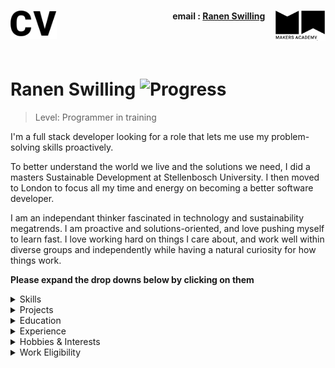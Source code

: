 <h1><a name="cv"><img align="left" src="./images/cv.png" height="45"></a><a href="https://makers.tech/"><img align="right" src="./images/makers.png" width="80"/></a></h1>
    
<h4 align="right">email&nbsp;:&nbsp;<a href="mailto:swillingray@gmail.com">Ranen Swilling</a>&nbsp;&nbsp;&nbsp;&nbsp;&nbsp;</h4>
<br><br>

# Ranen Swilling ![Progress](https://camo.githubusercontent.com/e05533c5c1439f745a4c9a7f11edf976a07ff303/68747470733a2f2f696d672e736869656c64732e696f2f62616467652f7265616479253230666f722d686972652d627269676874677265656e2e737667)  


> Level: Programmer in training

I'm a full stack developer looking for a role that lets me use my problem-solving skills proactively.

To better understand the world we live and the solutions we need, I did a masters Sustainable Development at Stellenbosch University. I then moved to London to focus all my time and energy on becoming a better software developer. 

I am an independant thinker fascinated in technology and sustainability megatrends. I am proactive and solutions-oriented, and love pushing myself to learn fast. I love working hard on things I care about, and work well within diverse groups and independently while having a natural curiosity for how things work.

**Please expand the drop downs below by clicking on them**

<details><summary>Skills</summary>
<p>


| ![Github](images/github1.png)<br>GitHub | ![Ruby](images/ruby.png)<br>Ruby | ![Javascript](images/js.png)<br>JavaScript |
| :---: | :---: | :---: |
| Git command line, Markdown, Repo collaboration, Merge conflicts, Work flows (branching) | Gems, Rails, Sinatra, Rspec, Capybara | Vanilla, React.js, jquery, Node.js |

<br>

</p>
</details>

<details><summary>Projects</summary>
<p>


| Link | Summary | Technologies used | &nbsp;&nbsp;&nbsp;&nbsp;&nbsp;&nbsp;&nbsp;Status&nbsp;&nbsp;&nbsp;&nbsp;&nbsp;&nbsp;&nbsp; |
| :---: | :---: | :---: | :---: |
| [PowerOfTruth](https://github.com/rayswilling/PowerOfTruth) | Makers final project. As a team, we were tasked with making a social good application. We came up with ThePowerOfTruth, a news app where people can read news from a myriad of sources, and have the political bias of each news source displayed next to each news article from that respective source. |  <br><br> **Software:** React Native, Google API (Google News), Jest, Expo | [![forthebadge](https://forthebadge.com/images/badges/built-with-love.svg)](https://forthebadge.com)<br> [![Coverage Status](https://coveralls.io/repos/github/fo0s/10monkeys/badge.svg?branch=master)](https://coveralls.io/github/fo0s/10monkeys?branch=master)<br>[![Madewith](https://img.shields.io/badge/Madewith-React-blue)] <br>![Progress](http://progressed.io/bar/85?title=done)|
| [PowerOfTruthServer](https://github.com/rayswilling/PowerOfTruthServer ) | THe backend for the Power of Truth application. It's an API in in itself that draws in information from Google API and dispenses it to the front end Power of Truth App| Node.js | [![forthebadge](https://forthebadge.com/images/badges/made-with-javascript.svg)](https://forthebadge.com)<br>![Online](https://img.shields.io/badge/Status-Online-green) |
| [Acebook-Amoeba Boys](https://github.com/samkitchen94/acebook-rails-amoeba-boyz) | A team project aimed to make a Facebook clone. We wanted to give it a cartoon like feel with Facebook functionality. | Ruby, Rails, CSS, Devise | [![Build Status](https://travis-ci.org/samanthaixer/acebook-roku.svg?branch=master)](https://travis-ci.org/samanthaixer/acebook-roku)<br>[![Coverage Status](https://coveralls.io/repos/github/samanthaixer/acebook-roku/badge.svg?branch=master&kill_cache=1)](https://coveralls.io/github/samanthaixer/acebook-roku?branch=master&kill_cache=1)<br>![Progress](http://progressed.io/bar/60?title=done) |

</p>
</details>

<details><summary>Education</summary>
<p>

### Makers Academy (29 April - Present)

Fully immersive 16 week programming course at Europe’s #1 Developer Bootcamp focused on core coding techniques & principles such as agile methodologies, Test Driven Development (TDD), Object Oriented Design, pair programming and more.

#### Core course topics:
Object Oriented Design (OOP) best practices, 
Test Driven Development (TDD), 
writing clean code, 
Pair Programming , 
Agile development as well as core principles such as dependency injection, single responsibility, 
cohesion and encapsulation, 

#### Languages and Frameworks:

##### Languages 
- Ruby 
- JavaScript 
- HTML / CSS (Including CSS FlexBox & CSS Grid)

##### Frameworks  
- React Native 
- Node.JS 
- Ruby on Rails 
- Sinatra

##### Testing Suites
-  RSpec (Ruby)
- Capybara (Ruby / JavaScript)
- Jasmine (JavaScript)
- Jest (JavaScript)
- Enzyme (React)

##### Git Workflow
- Using branches to work collaboratively in teams
- Writing descriptive & succinct commit messages
- Enforcing good commit discipline to minimise code conflicts
- Dealing with code conflicts

##### Databases 
- PostgreSQL 
- SQLite 

##### Deployment
Continues deployment of the master and development branches using Heroku. 

##### Working Methodology 
- Agile software development including:
    - XP values
    - Sprint planning
    - Pair programming
    - Breaking down the program into user stories
    - Breaking down the user stories further into tickets
    - Daily stand-ups and retrospectives to iteratively improve processes and code
    - Technologies learnt; 

### Stellenbosch University (18 January 2016 - 7 December 2018)
- Post Graduate Diploma in Sustainable Development (cum laude)
- Masters of Philosophy in Sustainable Development (B)

### Udemy - Online courses (2018 - 2019)
> Udemy.com is an online learning platform. It is aimed at professional adults.
> No Udemy courses are currently credentialed for college credit;
> students take courses largely as a means of improving job-related skills.

##### The Full Stack Web Development
- Learn Full Stack Web Development that helped me build 10 different projects. 

##### The Web Developer Bootcamp
- `Javascript` fundamentals from `ES5` to `ES7`. Touching on `CSS`, `HTML`, `Node` and `React`. 

##### TylerMcGinnis.com 
- `React` bootcamp   

</p>
</details>

<details><summary>Experience</summary>
<p>

#### Flor de Amor 

> September, 2018 — March 2019

Worked as a digital marketing assistance and front-end developer.
My work included: 
- Maintaning and upgrading websites based off WordPress.org
- Responsible for building digital marketing strategies
- Managed digital marketing accounts 

#### The Sustainability Institute

>Jan 2014 - Aug 2015

Junior associate for the Sustainability Institute.

My work included: 
- Working in small teams doing research. 
- I was tasked with managing the associates, arranging standups every morning and building a team ethos around sustainability. 
- It was my responsibility to manage the associates learning processes over the 6 month period. 

>Jan 2014 - May 2015 

Sales and Service Agent for the iShack Project:
I worked in a small startup that delivered solar powered lighting, TV's and cell phone charges to slums in South Africa. I worked out in the field installing, maintaining and marketing our products to the clients, as well as working on the backend of the companies website, social media strategies and supply chain works.

#### Sustainable Brothers 
> Apr, 2014 — Oct, 2016

Co-founder and project manager of a student based movement providing platforms for eventually 5000+ followers to connect with sustainability projects and campaigns, resulting in 6 fundraising events, 14 community food gardens, 20 festival and awareness events and 4 youth commitee meetings. 

</p>
</details>

<details><summary>Hobbies & Interests</summary>
<p>

- Reading: I love reading science fiction, tech, biographies and self-improvement books.  
- Climbing: Bouldering and traditional climbing.  
- Trekking: I enjoy venturing into remote areas of the world to trek and explore, especially in high altitutde alpine regions.  
- Sports: cycling, football (I played semi-professionally from greenpoint FC in South Africa), scuba diving.  
- Learning: I frequently attend lectures, conferences and meet ups to stay informed with the latest industry trends.  
</p>
</details>


<details><summary>Work Eligibility</summary>
<p>

I am in England on an Ancestral Visa, which after 5 years will permit me to apply for indefinite leave to remain (ILR). I have the eligibility to work in the UK without any restrictions. 

</p>
</details>

<!-- **A web version of this CV can be found** [HERE](https://fo0s.github.io/)
https://en.wikipedia.org/wiki/Time_complexity -->
